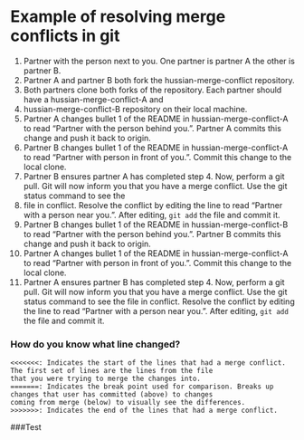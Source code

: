 # Example of resolving merge conflicts in git

1. Partner with the person next to you. One partner is partner A the other is partner B.
1. Partner A and partner B both fork the hussian-merge-conflict repository.
1. Both partners clone both forks of the repository. Each partner should have a hussian-merge-conflict-A and
1. hussian-merge-conflict-B repository on their local machine.
1. Partner A changes bullet 1 of the README in hussian-merge-conflict-A to read “Partner with the person behind you.”. Partner A commits this change and push it back to origin.
1. Partner B changes bullet 1 of the README in hussian-merge-conflict-A to read “Partner with person in front of you.”. Commit this change to the local clone.
1. Partner B ensures partner A has completed step 4. Now, perform a git pull. Git will now inform you that you have a merge conflict. Use the git status command to see the 
1. file in conflict. Resolve the conflict by editing the line to read “Partner with a person near you.”.  After editing, `git add` the file and commit it.
1. Partner B changes bullet 1 of the README in hussian-merge-conflict-B to read “Partner with the person behind you.”. Partner B commits this change and push it back to origin.
1. Partner A changes bullet 1 of the README in hussian-merge-conflict-A to read “Partner with person in front of you.”. Commit this change to the local clone. 
1. Partner A  ensures partner B has completed step 4. Now, perform a git pull. Git will now inform you that you have a merge conflict. Use the git status command to see 
   the file in conflict. Resolve the conflict by editing the line to read “Partner with a person near you.”.  After editing, `git add` the file and commit it.



### How do you know what line changed?

    <<<<<<<: Indicates the start of the lines that had a merge conflict. The first set of lines are the lines from the file
    that you were trying to merge the changes into.
    =======: Indicates the break point used for comparison. Breaks up changes that user has committed (above) to changes
    coming from merge (below) to visually see the differences.
    >>>>>>>: Indicates the end of the lines that had a merge conflict.  


###Test
